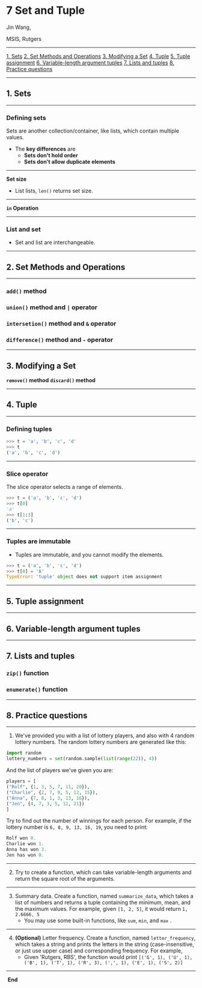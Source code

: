 # 7 Set and Tuple

Jin Wang, 

MSIS, Rutgers

---

[1. Sets](#1.%20Sets)
[2. Set Methods and Operations](#2.%20Set%20Methods%20and%20Operations)
[3. Modifying a Set](#3.%20Modifying%20a%20Set)
[4. Tuple](#4.%20Tuple)
[5. Tuple assignment](#5.%20Tuple%20assignment)
[6. Variable-length argument tuples](#6.%20Variable-length%20argument%20tuples)
[7. Lists and tuples](#7.%20Lists%20and%20tuples)
[8. Practice questions](#8.%20Practice%20questions)


---
## 1. Sets
---
### Defining sets

Sets are another collection/container, like lists, which contain multiple values. 
- The **key differences** are
	- **Sets don't hold order**
	- **Sets don't allow duplicate elements**

---
**Set size**
- List lists, `len()` returns set size.

---
**`in` Operation**

---

### List and set

- Set and list are interchangeable. 
---

## 2. Set Methods and Operations

---

### `add()` method


### `union()` method and `|` operator


### `intersetion()` method and `&` operator


### `difference()` method and `-` operator

---
## 3. Modifying a Set

**`remove()` method**
**`discard()` method**


---

## 4. Tuple
---

### Defining tuples

```python
>>> t = 'a', 'b', 'c', 'd'
>>> t
('a', 'b', 'c', 'd')
```


---
### Slice operator
The slice operator selects a range of elements.
```python
>>> t = ('a', 'b', 'c', 'd')
>>> t[0]
'a'
>>> t[1:3]
('b', 'c')
```

---
### Tuples are immutable
- Tuples are immutable, and you cannot modify the elements.
```python
>>> t = ('a', 'b', 'c', 'd')
>>> t[0] = 'A'
TypeError: 'tuple' object does not support item assignment
```

---
## 5. Tuple assignment

---
## 6. Variable-length argument tuples


---
## 7. Lists and tuples

### `zip()` function

### `enumerate()` function

---
## 8. Practice questions

---
1. We've provided you with a list of lottery players, and also with 4 random lottery numbers. The random lottery numbers are generated like this:
```python
import random
lottery_numbers = set(random.sample(list(range(22)), 4))
```
And the list of players we've given you are:
```python
players = [
("Rolf", {1, 3, 5, 7, 11, 20}),
("Charlie", {2, 7, 9, 5, 12, 15}),
("Anna", {7, 8, 1, 3, 13, 16}),
("Jen", {4, 7, 3, 5, 12, 21})
]
```

Try to find out the number of winnings for each person. For example, if the lottery number is  `6, 8, 9, 13, 16, 19`, you need to print:

```python
Rolf won 0.
Charlie won 1.
Anna has won 3.
Jen has won 0.
```
---

2. Try to create a function, which can take variable-length arguments and return the square root of the arguments.
---
3. Summary data. Create a function, named `summarize_data`, which takes a list of numbers and returns a tuple containing the minimum, mean, and the maximum values. For example, given `[1, 2, 5]`, it would return `1, 2.6666, 5`
	- You may use some built-in functions, like `sum`, `min`, and `max` .
---

4. **(Optional)** Letter frequency. Create a function, named `letter_frequency`, which takes a string and prints the letters in the string (case-insensitive, or just use upper case) and corresponding frequency. For example, 
	- Given 'Rutgers, RBS', the function would print `[('G', 1), ('U', 1), ('B', 1), ('T', 1), ('R', 3), (',', 1), ('E', 1), ('S', 2)]`

---
 **End**
 
